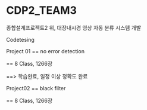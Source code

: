 # CDP2_TEAM3
종합설계프로젝트2 위, 대장내시경 영상 자동 분류 시스템 개발

Codetesing

Project 01
== no error detection

== 8 Class, 1266장

==> 학습완료, 일정 이상 정확도 완료

Project02
== black filter

== 8 Class, 1266장
